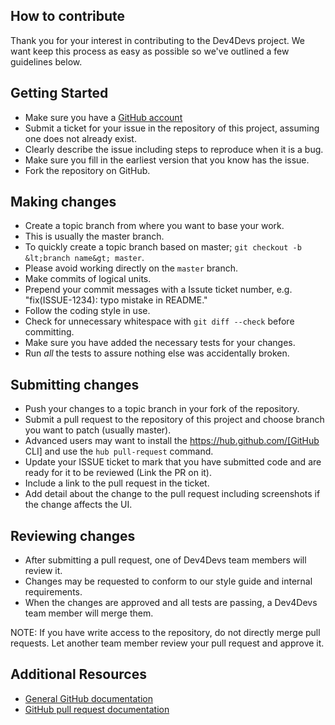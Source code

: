 ## How to contribute

Thank you for your interest in contributing to the Dev4Devs project. We want
keep this process as easy as possible so we've outlined a few guidelines below.

## Getting Started

* Make sure you have a [GitHub account](https://github.com/signup/free)
* Submit a ticket for your issue in the repository of this project, assuming one does
not already exist.
* Clearly describe the issue including steps to reproduce when it is a bug.
* Make sure you fill in the earliest version that you know has the issue.
* Fork the repository on GitHub.

## Making changes

* Create a topic branch from where you want to base your work.
* This is usually the master branch.
* To quickly create a topic branch based on master; `git checkout -b
&lt;branch name&gt; master`.
* Please avoid working directly on the `master` branch.
* Make commits of logical units.
* Prepend your commit messages with a Issute ticket number, e.g. "fix(ISSUE-1234):
 typo mistake in README."
* Follow the coding style in use.
* Check for unnecessary whitespace with `git diff --check` before committing.
* Make sure you have added the necessary tests for your changes.
* Run _all_ the tests to assure nothing else was accidentally broken.

## Submitting changes

* Push your changes to a topic branch in your fork of the repository.
* Submit a pull request to the repository of this project and choose branch you want to patch
 (usually master).
* Advanced users may want to install the https://hub.github.com/[GitHub CLI]
and use the `hub pull-request` command.
* Update your ISSUE ticket to mark that you have submitted code and are ready
for it to be reviewed (Link the PR on it).
* Include a link to the pull request in the ticket.
* Add detail about the change to the pull request including screenshots if the change affects the UI.

## Reviewing changes

* After submitting a pull request, one of Dev4Devs team members will review it.
* Changes may be requested to conform to our style guide and internal requirements.
* When the changes are approved and all tests are passing, a Dev4Devs team member will merge them.

NOTE: If you have write access to the repository, do not directly merge pull requests. Let another team member review your pull request and approve it.

## Additional Resources

* [General GitHub documentation](http://help.github.com/)
* [GitHub pull request documentation](https://help.github.com/articles/about-pull-requests/)
